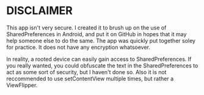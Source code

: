 # DISCLAIMER

This app isn't very secure. I created it to brush up on the use of SharedPreferences in Android, and put it on GitHub in hopes that it may help someone else to do the same. The app was quickly put together soley for practice. It does not have any encryption whatsoever. 

In reality, a rooted device can easily gain access to SharedPreferences. If you really wanted, you could obfuscate the text in the SharedPreferences to act as some sort of security, but I haven't done so. Also it is not reccommended to use setContentView multiple times, but rather a ViewFlipper. 
